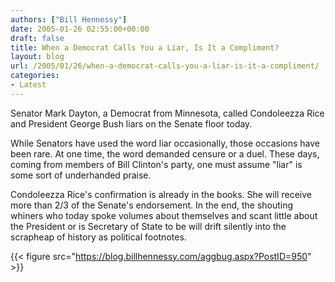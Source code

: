 ```yaml
---
authors: ["Bill Hennessy"]
date: 2005-01-26 02:55:00+00:00
draft: false
title: When a Democrat Calls You a Liar, Is It a Compliment?
layout: blog
url: /2005/01/26/when-a-democrat-calls-you-a-liar-is-it-a-compliment/
categories:
- Latest
---
```


Senator Mark Dayton, a Democrat from Minnesota, called Condoleezza Rice and President George Bush liars on the Senate floor today.   
  
While Senators have used the word liar occasionally, those occasions have been rare. At one time, the word demanded censure or a duel. These days, coming from members of Bill Clinton's party, one must assume "liar" is some sort of underhanded praise.   
  
Condoleezza Rice's confirmation is already in the books. She will receive more than 2/3 of the Senate's endorsement. In the end, the shouting whiners who today spoke volumes about themselves and scant little about the President or is Secretary of State to be will drift silently into the scrapheap of history as political footnotes.  
  
{{< figure src="https://blog.billhennessy.com/aggbug.aspx?PostID=950" >}}


